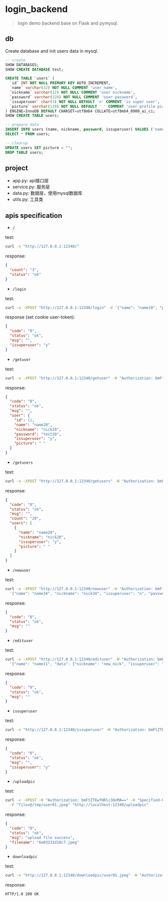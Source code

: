 # login_backend

> login demo backend base on Flask and pymysql.

## db

Create database and init users data in mysql.

```sql
-- create
SHOW DATABASES;
SHOW CREATE DATABASE test;

CREATE TABLE `users` (
  `id` INT NOT NULL PRIMARY KEY AUTO_INCREMENT,
  `name` varchar(32) NOT NULL COMMENT 'user name',
  `nickname` varchar(32) NOT NULL COMMENT 'user nickname',
  `password` varchar(128) NOT NULL COMMENT 'user password',
  `issuperuser` char(1) NOT NULL DEFAULT 'n' COMMENT 'is super user',
  `picture` varchar(128) NOT NULL DEFAULT ' ' COMMENT 'user profile picture address'
) ENGINE=InnoDB DEFAULT CHARSET=utf8mb4 COLLATE=utf8mb4_0900_ai_ci;
SHOW CREATE TABLE users;

-- prepare data
INSERT INTO users (name, nickname, password, issuperuser) VALUES ('name01', 'nick01', 'test', 'n');
SELECT * FROM users;

-- clearup
UPDATE users SET picture = "";
DROP TABLE users;
```

## project

- app.py: api接口层
- service.py: 服务层
- data.py: 数据层，使用mysql数据库
- utils.py: 工具类

## apis specification

- `/`

test:

```sh
curl -v "http://127.0.0.1:12340/"
```

response:

```json
{
  "count": "3",
  "status": "ok"
}
```

- `/login`

test:

```sh
curl -v -XPOST "http://127.0.0.1:12340/login" -d '{"name": "name10", "password": "test10"}'
```

response (set cookie user-token):

```json
{
  "code": "0",
  "status": "ok",
  "msg": "",
  "issuperuser": "y"
}
```

- `/getuser`

test:

```sh
curl -v -XPOST "http://127.0.0.1:12340/getuser" -H "Authorization: bmFtZTEwfHRlc3QxMA==" -d '{"name": "name20"}'
```

response:

```json
{
  "code": "0",
  "status": "ok",
  "msg": "",
  "user": {
    "id": 11,
    "name": "name20",
    "nickname": "nick20",
    "password": "test20",
    "issuperuser": "y",
    "picture": " "
  }
}
```

- `/getusers`

test:

```sh
curl -v -XPOST "http://127.0.0.1:12340/getusers" -H "Authorization: bmFtZTEwfHRlc3QxMA==" -d '{"start": "10", "offset": "5"}'
```

response:

```json
{
  "code": "0",
  "status": "ok",
  "msg": "",
  "count": "20",
  "users": [
    {
      "name": "name20",
      "nickname": "nick20",
      "issuperuser": "y",
      "picture": " "
    }
  ]
}
```

- `/newuser`

test:

```sh
curl -v -XPOST "http://127.0.0.1:12340/newuser" -H "Authorization: bmFtZTEwfHRlc3QxMA==" -d \
  '{"name": "name34", "nickname": "nick34", "issuperuser": "n", "password": "test34"}'
```

response:

```json
{
  "code": "0",
  "status": "ok",
  "msg": ""
}
```

- `/edituser`

test:

```sh
curl -v -XPOST "http://127.0.0.1:12340/edituser" -H "Authorization: bmFtZTEwfHRlc3QxMA==" -d \
  '{"name": "name11", "data": {"nickname": "new_nick", "issuperuser": "n"'
```

response:

```json
{
  "code": "0",
  "status": "ok",
  "msg": ""
}
```

- `issuperuser`

test:

```sh
curl -v "http://127.0.0.1:12340/issuperuser" -H "Authorization: bmFtZTEwfHRlc3QxMA=="
```

response:

```json
{
  "code": "0",
  "status": "ok",
  "msg": "",
  "issuperuser": "y"
}
```

- `/uploadpic`

test:

```sh
curl -v -XPOST -H "Authorization: bmFtZTEwfHRlc3QxMA==" -H "Specified-User: namex1" \
  -F "file=@/tmp/user01.jpeg" "http://localhost:12340/uploadpic"
```

response:

```json
{
  "code": "0",
  "status": "ok",
  "msg": "upload file success",
  "filename": "6e03231d18c7.jpeg"
}
```

- `downloadpic`

test:

```sh
curl -v "http://127.0.0.1:12340/downloadpic/user01.jpeg" -H "Authorization: bmFtZTEwfHRlc3QxMA==" -o "user02.jpeg"
```

response:

```text
HTTP/1.0 200 OK
```
